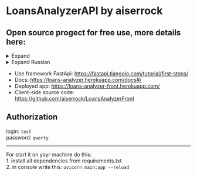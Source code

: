 # LoansAnalyzerAPI by aiserrock
## Open source progect for free use, more details here: 
<details>
<summary>Expand</summary>
<p>  
  Loans Analyzer is a completely free open source tool
source code for accounting, viewing, analysis, tracking loans with
using any device that supports the browser.  
  
  
***  


  Loans Analyzer allows you to work with loans from anywhere in the world, where
there is internet. The application(backend) is developed (at the moment only by the author, but
further enthusiasts) for ordinary people who are ready to issue
loans and are not ready to waste their time trying to understand
tools of the program and make calculations using different formulas.   

***  


  The author set himself the task of developing a web application for working with
loans, which:  
1.determines overdue loans,  
2.automatically calculates the income of the lender (from investments under  
percent) for all time, as well as in real time  
3.Automatically calculates the lender's loss (from an investment under  
interest), i.e. unreturned money  
4.Gives the borrower access to a page with a detailed  
information on debt and payment history,  
5.sends to the borrower a payment schedule - a table with detailed,  
information in which month how much money to pay,  
6. conducts analytics of the history of loans of a specific person with the aim of  
approval / disapproval of a loan.  


***
The main idea of the application functioning:  
There are 2 types of users:  
  1.authorized user (keep track of issued loans and income from
them; has full access to the functionality of the application, independently
enters into the system the amount repaid by the borrower)  
  2.unauthorized user (the borrower who received
loan and has access only to the balance tracking page
debt, payment history and payment schedule)  
</p>
</details>  

<details>
<summary>Expand Russian</summary>
<p>  
  Loans Analyzer – это полностью бесплатный инструмент с открытым
исходным кодом, для учета, просмотра, анализа, отслеживания займов с
использованием любых устройств, которые поддерживают браузер.
Loans Analyzer позволяет работать с займами из любой точки мира, где
есть интернет. Приложение разработано (на данный момент только автором, но
в дальнейшем энтузиастами) для обычных людей, которые готовы выдавать
займы и не готовы тратить свое время на то чтобы долго разбираться в
инструментах программы и производить расчеты по разным формулам.
Автор поставил себе задачу – разработать веб-приложение для работы с
займами, которое:
1. определяет просроченные займы,
2. автоматически высчитывает доход заимодателя (от вложения под
проценты) за все время, а также в реальном времени
3. автоматически высчитывает убыток заимодателя (от вложения под
проценты), т.е невозвращенные деньги
4. предоставляет займополучателю доступ к странице с подробной
информацией о задолженности и историей выплат,
5. высылает займополучателю график платежей – таблица с подробной
информацией в какой месяц сколько денег нужно заплатить,
6. ведет аналитику истории займов конкретного человека с целью
одобрения/неодобрения выдачи займа.

5
Основная идея функционирования приложения:
Имеются 2 вида пользователей:
1. авторизованный пользователь (отслеживать выданные займы и доход с
них; имеет полный доступ к функционалу приложения, самостоятельно
вносит в систему сумму, которую погасил заемщик)
2. неавторизованный пользователь (займополучатель, который получил
займ и имеет доступ только к странице отслеживания остатка по
задолженности, истории выплат и графика платежей)
</p>
</details>   

- Use framework FastApi: https://fastapi.tiangolo.com/tutorial/first-steps/  
- Docs: https://loans-analyzer.herokuapp.com/docs#/  
- Deployed app: https://loans-analyzer-front.herokuapp.com/    
- Client-side source code: https://github.com/aiserrock/LoansAnalyzerFront    

## Authorization   
login: `test`  
password: `qwerty` 

                                                                        
 ***
 For start it on yoyr machine do this:  
      1. install all dependencies from requirements.txt           
      2. in console write this: `uvicorn main:app --reload`

